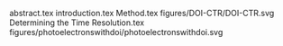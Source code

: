 abstract.tex
introduction.tex
Method.tex
figures/DOI-CTR/DOI-CTR.svg
Determining the Time Resolution.tex
figures/photoelectronswithdoi/photoelectronswithdoi.svg
